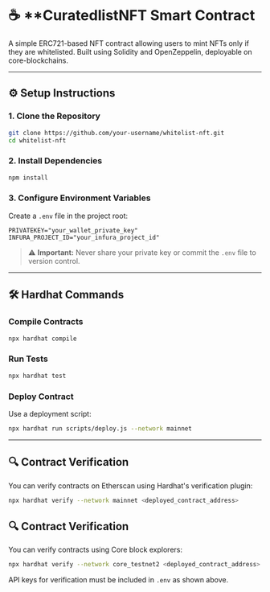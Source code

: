 

# ☕ **CuratedlistNFT Smart Contract

A simple ERC721-based NFT contract allowing users to mint NFTs only if they are whitelisted. Built using Solidity and OpenZeppelin, deployable on core-blockchains.

--------

## ⚙️ Setup Instructions

### 1. Clone the Repository

```bash
git clone https://github.com/your-username/whitelist-nft.git
cd whitelist-nft
```

### 2. Install Dependencies

```bash
npm install
```

### 3. Configure Environment Variables

Create a `.env` file in the project root:

```env
PRIVATEKEY="your_wallet_private_key"
INFURA_PROJECT_ID="your_infura_project_id"
```

> ⚠️ **Important:** Never share your private key or commit the `.env` file to version control.

---

## 🛠 Hardhat Commands

### Compile Contracts

```bash
npx hardhat compile
```

### Run Tests

```bash
npx hardhat test
```

### Deploy Contract

Use a deployment script:

```bash
npx hardhat run scripts/deploy.js --network mainnet
```

---

## 🔍 Contract Verification

You can verify contracts on Etherscan using Hardhat's verification plugin:

```bash
npx hardhat verify --network mainnet <deployed_contract_address> 
```

## 🔍 Contract Verification

You can verify contracts using Core block explorers:

```bash
npx hardhat verify --network core_testnet2 <deployed_contract_address> <constructor_args>
```

API keys for verification must be included in `.env` as shown above.
